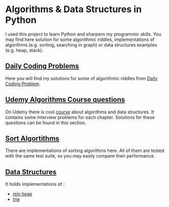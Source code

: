 # Algorithms & Data Structures in Python
I used this project to learn Python and sharpern my programmic skills. You may find here solution for some algorithmic riddles, 
implementations of algorithms (e.g. sorting, searching in graph) or data structures examples (e.g. heap, stack).

## [Daily Coding Problems](problems)
Here you will find my solutions for some of algorithmic riddles from [Daily Coding Problem](https://www.dailycodingproblem.com/).

## [Udemy Algorithms Course questions](udemy-course)
On Udemy there is cool [course](https://www.udemy.com/course/algorithms-and-data-structures-in-python/) about 
algorithms and data structures. It contains some interview problems for each chapter. Solutions for these questions 
can be found in this section. 

## [Sort Algortithms](sort)
There are implementations of sorting algorithms here. All of them are tested with the same test suite, so you may easily 
compare their performance.

## [Data Structures](data-structures)
It holds implementations of :
* [min heap](data-structures/heap)
* [trie](data-structures/trie)
